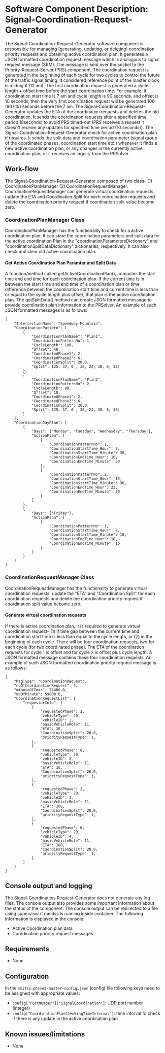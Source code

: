 # Software Component Description: Signal-Coordination-Request-Generator
The Signal-Coordination-Request-Generator software component is responsible for managing (generating, updating, or deleting) coordination priority requests and obtaining active coordination plan. It generates a JSON formatted coordination request message which is analogous to signal request message (SRM). The message is sent over the socket to the Priority-Request-Server (PRS) component. The coordination request is generated in the beginning of each cycle for two cycles to control the future of the traffic signal timing. It considered reference point of the master clock is midnight (12 am). The first coordination request is generated a cycle length + offset time before the start coordination time. For example, if coordination start time is 7 am and cycle length is 90 seconds, and offset is 10 seconds, then the very first coordination request will be generated 100 (90+10) seconds before the 7 am. The Signal-Coordination-Request-Generator updates the ETA of the coordination requests and deletes the old coordination. It sends the coordination requests after a specified time period (8seconds) to avoid PRS timed-out (PRS receives a request it doesn't receive any updates for specified time period (10 seconds)). The Signal-Coordination-Request-Generator check for active coordination plan if requires. It sends the split data and coordination parameter (signal group of the coordinated phases, coordination start time etc.) whenever it finds a new active coordination plan, or any changes in the currently active coordination plan, or it receives an inquiry from the PRSolver.

## Work-flow
The Signal-Coordination-Request-Generator composed of two class- (1) CoordinationPlanManager (2) CoordinationRequestManager. CoordinationRequestManager can generate virtual coordination requests, update the ETA and Coordination Split for each coordination requests and delete the coordination priority request if coordination split value become zero.

### CoordinationPlanManager Class
CoordinationPlanManager has the functionality to check for a active coordination plan. It can store the coordination parameters and split data for the active coordination Plan in the "coordinationParametersDictionary" and "coordinationSplitDataDictionary" dictionaries, respectively. It can also check and clear old active coordination plan.

#### Get Active Coordination Plan Paramter and Split Data
A function/method called getActiveCoordinationPlan(), computes the start time and end time for each coordination plan. If the current time is in between the start time and end time of a coordination plan or time difference between the coordination start time and current time is less than or equal to the cycle length plus offset, that plan is the active coordination plan. The getSplitData() method can create JSON formatted message to provide coordination plan information to the PRSolver. An example of such JSON formatted messages is as follows:
```
{
    "IntersectionName": "Speedway-Mountain",
    "CoordinationPattern": [
        {
            "CoordinationPlanName": "Plan1",
            "CoordinationPatternNo": 1,
            "CycleLength": 100,
            "Offset": 48,
            "CoordinatedPhase1": 2,
            "CoordinatedPhase2": 6,
            "CoordinationSplit": 20.0,
            "Split": [25, 37, 0 , 38, 24, 38, 0, 38]
        },
        {
            "CoordinationPlanName": "Plan2",
            "CoordinationPatternNo": 2,
            "CycleLength": 90,
            "Offset": 18,
            "CoordinatedPhase1": 2,
            "CoordinatedPhase2": 6,
            "CoordinationSplit": 20.0,
            "Split": [25, 37, 0 , 38, 24, 38, 0, 38]
        }
    ],
    "CoordinationDayPlan": [
        {
            "Days": ["Monday", "Tuesday", "Wednesday", "Thursday"],
            "ActionPlan": [
                {
                    "CoordinationPatternNo": 1,
                    "CoordinationStartTime_Hour": 7,
                    "CoordinationStartTime_Minute": 30,
                    "CoordinationEndTime_Hour": 10,
                    "CoordinationEndTime_Minute": 30
                },
                {
                    "CoordinationPatternNo": 2,
                    "CoordinationStartTime_Hour": 15,
                    "CoordinationStartTime_Minute": 30,
                    "CoordinationEndTime_Hour": 23,
                    "CoordinationEndTime_Minute": 30
                }
            ]
        },
        {
            "Days": ["Friday"],
            "ActionPlan": [
                {
                    "CoordinationPatternNo": 1,
                    "CoordinationStartTime_Hour": 7,
                    "CoordinationStartTime_Minute": 10,
                    "CoordinationEndTime_Hour": 10,
                    "CoordinationEndTime_Minute": 15
                }
            ]
        }       
    ]
}
```
### CoordinationRequestManager Class
CoordinationRequestManager has the functionality to generate virtual coordination requests, update the "ETA" and "Coordination Split" for each coordination requests and delete the coordination priority request if coordination split value become zero.

#### Generate virtual coordination requests
If there is active coordination plan, it is required to generate virtual coordination request- (1) if time gap between the current time and coordination start time is less than equal to the cycle length, or (2) in the beginning of each cycle. There will be four coordination requests, two for each cycle (for two coordinated phase). The ETA of the coordination requests for cycle 1 is offset and for cycle 2 is offset plus cycle length. A JSON formatted message contains these four coordination requests. An example of such JSON formatted coordination priority request message is as follows:
```
{
    "MsgType": "CoordinationRequest",
    "noOfCoordinationRequest": 4,
    "minuteOfYear": 75406.0,
    "msOfMinute": 59000.0,
    "CoordinationRequestList": {
        "requestorInfo": [
            {
                "requestedPhase": 2,
                "vehicleType": 20,
                "vehicleID": 1,
                "basicVehicleRole": 11,
                "ETA": 10,
                "CoordinationSplit": 20.0,
                "priorityRequestType": 1,
            },
            {
                "requestedPhase": 6,
                "vehicleType": 20,
                "vehicleID": 2,
                "basicVehicleRole": 11,
                "ETA": 10,
                "CoordinationSplit": 20.0,
                "priorityRequestType": 1,
            },
            {
                "requestedPhase": 2,
                "vehicleType": 20,
                "vehicleID": 3,
                "basicVehicleRole": 11,
                "ETA": 100,
                "CoordinationSplit": 20.0,
                "priorityRequestType": 1,
            },
            {
                "requestedPhase": 6,
                "vehicleType": 20,
                "vehicleID": 4,
                "basicVehicleRole": 11,
                "ETA": 100,
                "CoordinationSplit": 20.0,
                "priorityRequestType": 1,
            }
        ]
    }
}
```
## Console output and logging
The Signal-Coordination-Request-Generator does not generate any log files. The console output also provides some important information about the status of the component. The console output can be redirected to a file using supervisor if mmitss is running inside container. The following information is displayed in the console:
- Active Coordination plan data
- Coordination priority request messages

## Requirements
- None

## Configuration
In the `mmitss-phase3-master-config.json` (config) file following keys need to be assigned with appropriate values:
- `config["PortNumber"]["SignalCoordination"]`:  UDP port number (integer) 
- `config["CoordinationPlanCheckingTimeInterval"]`: time interval to check if there is any update in the active coordination plan

## Known issues/limitations
- None

